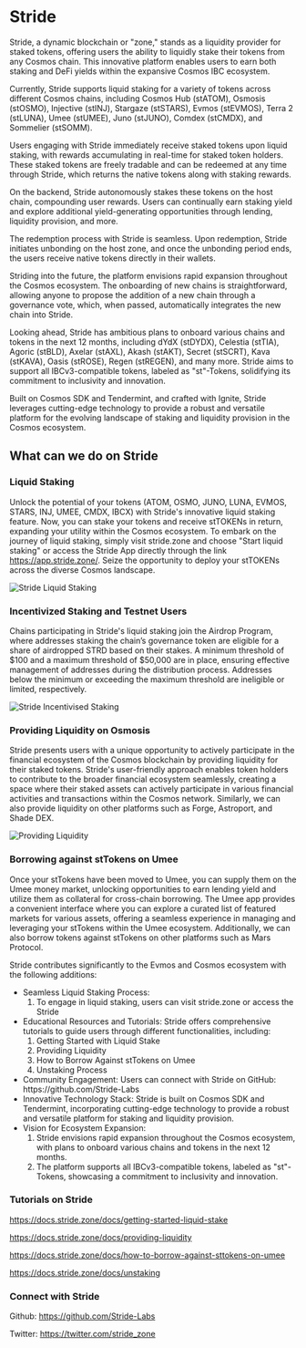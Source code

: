 # Stride

Stride, a dynamic blockchain or "zone," stands as a liquidity provider for staked tokens, offering users the ability to liquidly stake their tokens from any Cosmos chain. This innovative platform enables users to earn both staking and DeFi yields within the expansive Cosmos IBC ecosystem.

Currently, Stride supports liquid staking for a variety of tokens across different Cosmos chains, including Cosmos Hub (stATOM), Osmosis (stOSMO), Injective (stINJ), Stargaze (stSTARS), Evmos (stEVMOS), Terra 2 (stLUNA), Umee (stUMEE), Juno (stJUNO), Comdex (stCMDX), and Sommelier (stSOMM).

Users engaging with Stride immediately receive staked tokens upon liquid staking, with rewards accumulating in real-time for staked token holders. These staked tokens are freely tradable and can be redeemed at any time through Stride, which returns the native tokens along with staking rewards.

On the backend, Stride autonomously stakes these tokens on the host chain, compounding user rewards. Users can continually earn staking yield and explore additional yield-generating opportunities through lending, liquidity provision, and more.

The redemption process with Stride is seamless. Upon redemption, Stride initiates unbonding on the host zone, and once the unbonding period ends, the users receive native tokens directly in their wallets.

Striding into the future, the platform envisions rapid expansion throughout the Cosmos ecosystem. The onboarding of new chains is straightforward, allowing anyone to propose the addition of a new chain through a governance vote, which, when passed, automatically integrates the new chain into Stride.

Looking ahead, Stride has ambitious plans to onboard various chains and tokens in the next 12 months, including dYdX (stDYDX), Celestia (stTIA), Agoric (stBLD), Axelar (stAXL), Akash (stAKT), Secret (stSCRT), Kava (stKAVA), Oasis (stROSE), Regen (stREGEN), and many more. Stride aims to support all IBCv3-compatible tokens, labeled as "st"-Tokens, solidifying its commitment to inclusivity and innovation.

Built on Cosmos SDK and Tendermint, and crafted with Ignite, Stride leverages cutting-edge technology to provide a robust and versatile platform for the evolving landscape of staking and liquidity provision in the Cosmos ecosystem.

## What can we do on Stride

### Liquid Staking

Unlock the potential of your tokens (ATOM, OSMO, JUNO, LUNA, EVMOS, STARS, INJ, UMEE, CMDX, IBCX) with Stride's innovative liquid staking feature. Now, you can stake your tokens and receive stTOKENs in return, expanding your utility within the Cosmos ecosystem. To embark on the journey of liquid staking, simply visit stride.zone and choose "Start liquid staking" or access the Stride App directly through the link https://app.stride.zone/. Seize the opportunity to deploy your stTOKENs across the diverse Cosmos landscape.

![Stride Liquid Staking](/img/articles/Stride-1.png)

### Incentivized Staking and Testnet Users

Chains participating in Stride's liquid staking join the Airdrop Program, where addresses staking the chain’s governance token are eligible for a share of airdropped STRD based on their stakes. A minimum threshold of $100 and a maximum threshold of $50,000 are in place, ensuring effective management of addresses during the distribution process. Addresses below the minimum or exceeding the maximum threshold are ineligible or limited, respectively.

![Stride Incentivised Staking](/img/articles/Stride-2.png)

### Providing Liquidity on Osmosis

Stride presents users with a unique opportunity to actively participate in the financial ecosystem of the Cosmos blockchain by providing liquidity for their staked tokens. Stride's user-friendly approach enables token holders to contribute to the broader financial ecosystem seamlessly, creating a space where their staked assets can actively participate in various financial activities and transactions within the Cosmos network. Similarly, we can also provide liquidity on other platforms such as Forge, Astroport, and Shade DEX.

![Providing Liquidity](/img/articles/Stride-3.png)

### Borrowing against stTokens on Umee

Once your stTokens have been moved to Umee, you can supply them on the Umee money market, unlocking opportunities to earn lending yield and utilize them as collateral for cross-chain borrowing. The Umee app provides a convenient interface where you can explore a curated list of featured markets for various assets, offering a seamless experience in managing and leveraging your stTokens within the Umee ecosystem. Additionally, we can also borrow tokens against stTokens on other platforms such as Mars Protocol.

Stride contributes significantly to the Evmos and Cosmos ecosystem with the following additions:

<ul>
    <li>Seamless Liquid Staking Process:
    <ol><li>To engage in liquid staking, users can visit stride.zone or access the Stride </li></ol>
    </li>
    <li>Educational Resources and Tutorials: Stride offers comprehensive tutorials to guide users through different functionalities, including:
    <ol>
    <li>Getting Started with Liquid Stake</li>
    <li>Providing Liquidity</li>
    <li>How to Borrow Against stTokens on Umee</li>
    <li>Unstaking Process</li>
    </ol>
    </li>
    <li>Community Engagement: Users can connect with Stride on GitHub: https://github.com/Stride-Labs</li>
    <li>Innovative Technology Stack: Stride is built on Cosmos SDK and Tendermint, incorporating cutting-edge technology to provide a robust and versatile platform for staking and liquidity provision.</li>
    <li>Vision for Ecosystem Expansion:
    <ol>
    <li>Stride envisions rapid expansion throughout the Cosmos ecosystem, with plans to onboard various chains and tokens in the next 12 months.</li>
    <li>The platform supports all IBCv3-compatible tokens, labeled as "st"-Tokens, showcasing a commitment to inclusivity and innovation.</li>
    </ol>
    </li>

</ul>

### Tutorials on Stride

https://docs.stride.zone/docs/getting-started-liquid-stake

https://docs.stride.zone/docs/providing-liquidity

https://docs.stride.zone/docs/how-to-borrow-against-sttokens-on-umee

https://docs.stride.zone/docs/unstaking

### Connect with Stride

Github: https://github.com/Stride-Labs

Twitter: https://twitter.com/stride_zone
